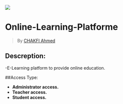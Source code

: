 ![](https://www.cdefi.com/wp-content/uploads/2018/09/e-learning.jpg)
# Online-Learning-Platforme

> By [CHAKFI Ahmed](https://www.linkedin.com/in/chakfi-ahmed/)

 ## Descreption:

-E-Learning platform to provide online education.



##Access Type:

- **Administrator access.**
- **Teacher access.**
- **Student access.**
